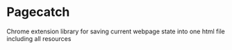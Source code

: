 # Pagecatch
Chrome extension library for saving current webpage state into one html file including all resources
